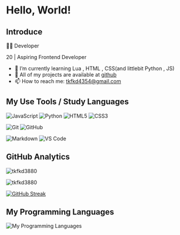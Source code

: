 # Hello, World!

## Introduce

👨‍💻 Developer

20 | Aspiring Frontend Developer

- 🔭 I’m currently learning Lua , HTML , CSS(and littlebit Python , JS)
- 🌱 All of my projects are available at [github](https://github.com/tkfkd3880)
- 📫 How to reach me: [tkfkd4354@gmail.com](mailto:tkfkd4354@gmail.com)

## My Use Tools / Study Languages

![JavaScript](https://img.shields.io/badge/-JavaScript-black?style=flat-square&logo=javascript)
![Python](https://img.shields.io/badge/-Python-black?style=flat-square&logo=python)
![HTML5](https://img.shields.io/badge/-HTML5-black?style=flat-square&logo=html5)
![CSS3](https://img.shields.io/badge/-CSS3-black?style=flat-square&logo=css3)
<!--![SASS](https://img.shields.io/badge/-SASS-black?style=flat-square&logo=sass)-->
<!--![jQuery](https://img.shields.io/badge/-jQuery-black?style=flat-square&logo=jquery)-->
<!--![React](https://img.shields.io/badge/-React-black?style=flat-square&logo=react)-->
<!--![Tailwind CSS](https://img.shields.io/badge/-Tailwind_CSS-black?style=flat-square&logo=tailwind-css)-->
![Git](https://img.shields.io/badge/-Git-black?style=flat-square&logo=git)
![GitHub](https://img.shields.io/badge/-GitHub-black?style=flat-square&logo=github)
<!--![NodeJS](https://img.shields.io/badge/-NodeJS-black?style=flat-square&logo=node.js)-->
<!--![npm](https://img.shields.io/badge/-npm-black?style=flat-square&logo=npm)-->
<!--![Firebase](https://img.shields.io/badge/-Firebase-black?style=flat-square&logo=firebase)-->
<!--![MongoDB](https://img.shields.io/badge/-MongoDB-black?style=flat-square&logo=mongodb)-->
![Markdown](https://img.shields.io/badge/-Markdown-black?style=flat-square&logo=markdown)
![VS Code](https://img.shields.io/badge/-VS_Code-black?style=flat-square&logo=visual-studio-code)
<!--![Linux](https://img.shields.io/badge/-Linux-black?style=flat-square&logo=linux)-->

## GitHub Analytics

<p align="left">
  <img src="https://github-readme-stats.vercel.app/api?username=tkfkd3880&show_icons=true&locale=en" alt="tkfkd3880" />
</p>

<p align="left"> <img src="https://komarev.com/ghpvc/?username=tkfkd3880&label=Profile%20views&color=0e75b6&style=flat" alt="tkfkd3880" /> </p>

[![GitHub Streak](http://github-readme-streak-stats.herokuapp.com?user=tkfkd3880&theme=dark&background=000000)](https://git.io/streak-stats)

## My Programming Languages

![My Programming Languages](https://github-readme-stats.vercel.app/api/top-langs?username=tkfkd3880&show_icons=true&locale=en&layout=compact)


